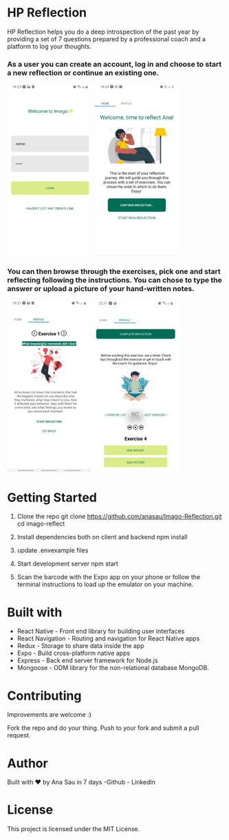 # HP Reflection
HP Reflection helps you do a deep introspection of the past year by providing a set of 7 questions prepared by a professional coach and a platform to log your thoughts. 

### As a user you can create an account, log in and choose to start a new reflection or continue an existing one. 

<code><img height="400" alt="Home Screen" src="https://github.com/anasau/Imago-Reflection/blob/default/assets/loginscreen.jpg"></code>
<code><img height="400" alt="Home Screen" src="https://github.com/anasau/Imago-Reflection/blob/default/assets/homescreen.jpg"></code>

### You can then browse through the exercises, pick one and start reflecting following the instructions. You can chose to type the answer or upload a picture of your hand-written notes. 
<code><img height="400" alt="Exercise 2 " src="https://github.com/anasau/Imago-Reflection/blob/default/assets/exercisesscreen.jpg"></code>
<code><img height="400" alt="Reflection Page" src="https://github.com/anasau/Imago-Reflection/blob/default/assets/exercisescreen.jpg"></code>


# Getting Started 

1. Clone the repo 
git clone https://github.com/anasau/Imago-Reflection.git
cd imago-reflect


2. Install dependencies both on client and backend 
npm install 

3. update .envexample files 

4. Start development server
npm start

4. Scan the barcode with the Expo app on your phone or follow the terminal instructions to load up the emulator on your machine.

# Built with

- React Native - Front end library for building user interfaces
- React Navigation - Routing and navigation for React Native apps
- Redux - Storage to share data inside the app
- Expo - Build cross-platform native apps
- Express -  Back end server framework for Node.js 
- Mongoose - ODM library for the non-relational database MongoDB. 

# Contributing
Improvements are welcome :)

Fork the repo and do your thing. Push to your fork and submit a pull request.

# Author
Built with  ♥ by Ana Sau in 7 days 
-Github - LinkedIn

# License
This project is licensed under the MIT License.
